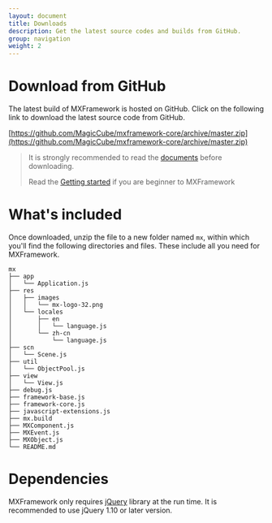 ```yaml
---
layout: document
title: Downloads
description: Get the latest source codes and builds from GitHub.
group: navigation
weight: 2
---
```


# Download from GitHub
The latest build of MXFramework is hosted on GitHub. Click on the following link to download the latest source code from GitHub.

[https://github.com/MagicCube/mxframework-core/archive/master.zip](https://github.com/MagicCube/mxframework-core/archive/master.zip)

> It is strongly recommended to read the [documents](./documents) before downloading.
>
> Read the [Getting started](./documents/getting-started.html) if you are beginner to MXFramework 

# What's included
Once downloaded, unzip the file to a new folder named `mx`, within which you'll find the following directories and files.
These include all you need for MXFramework. 

```
mx
├── app
│   └── Application.js
├── res
│   ├── images
│   │   └── mx-logo-32.png
│   └── locales
│       ├── en
│       │   └── language.js
│       └── zh-cn
│           └── language.js
├── scn
│   └── Scene.js
├── util
│   └── ObjectPool.js
├── view
│   └── View.js
├── debug.js
├── framework-base.js
├── framework-core.js
├── javascript-extensions.js
├── mx.build
├── MXComponent.js
├── MXEvent.js
├── MXObject.js
└── README.md 
```  

# Dependencies
MXFramework only requires [jQuery](http://jquery.com) library at the run time. It is recommended to use jQuery 1.10 or later version.
